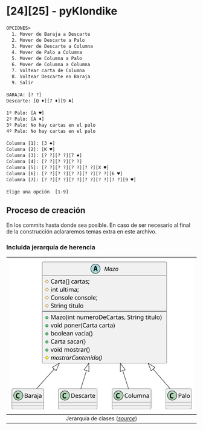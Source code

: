 # [24][25] - pyKlondike

```console
OPCIONES>
  1. Mover de Baraja a Descarte
  2. Mover de Descarte a Palo
  3. Mover de Descarte a Columna
  4. Mover de Palo a Columna
  5. Mover de Columna a Palo
  6. Mover de Columna a Columna
  7. Voltear carta de Columna
  8. Voltear Descarte en Baraja
  9. Salir

BARAJA: [? ?]
Descarte: [Q ♦️][7 ♦️][9 ♣️]

1º Palo: [A ♥️]
2º Palo: [A ♦️]
3º Palo: No hay cartas en el palo
4º Palo: No hay cartas en el palo

Columna [1]: [3 ♠️]
Columna [2]: [K ♥️]
Columna [3]: [? ?][? ?][7 ♠️]
Columna [4]: [? ?][? ?][? ?]
Columna [5]: [? ?][? ?][? ?][? ?][X ♥️]
Columna [6]: [? ?][? ?][? ?][? ?][? ?][6 ♥️]
Columna [7]: [? ?][? ?][? ?][? ?][? ?][? ?][9 ♥️]

Elige una opción  [1-9]
```

## Proceso de creación

En los commits hasta donde sea posible. En caso de ser necesario al final de la construcción aclararemos temas extra en este archivo.

### Incluida jerarquía de herencia

<div align=center>

|![](/images/jerarquia.svg)
|:-:
|Jerarquía de clases ([*source*](jerarquia.puml))

</div>

